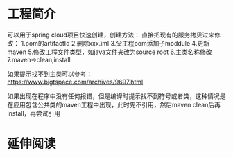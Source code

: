 # 工程简介
可以用于spring cloud项目快速创建，创建方法：
直接把现有的服务拷贝过来修改：
1.pom的artifactId
2.删除xxx.iml
3.父工程pom添加子moddule
4.更新maven
5.修改工程文件类型，如java文件夹改为source root
6.主类名称修改
7.maven->clean,install


如果提示找不到主类可以参考：
https://www.bigtspace.com/archives/9697.html

如果出现在程序中没有任何报错，但是编译时提示找不到符号或者类，这种情况是在应用包含公共类的maven工程中出现，此时先不引用，然后maven clean后再install，再尝试引用


# 延伸阅读

